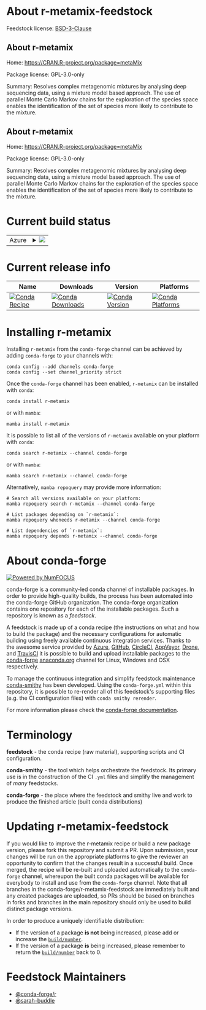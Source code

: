 About r-metamix-feedstock
=========================

Feedstock license: [BSD-3-Clause](https://github.com/conda-forge/r-metamix-feedstock/blob/main/LICENSE.txt)


About r-metamix
---------------

Home: https://CRAN.R-project.org/package=metaMix

Package license: GPL-3.0-only

Summary: Resolves complex metagenomic mixtures by analysing deep sequencing data, using a mixture model based approach. The use of parallel Monte Carlo Markov chains for the exploration of the species space enables the identification of the set of species more likely to contribute to the mixture.

About r-metamix
---------------

Home: https://CRAN.R-project.org/package=metaMix

Package license: GPL-3.0-only

Summary: Resolves complex metagenomic mixtures by analysing deep sequencing data, using a mixture model based approach. The use of parallel Monte Carlo Markov chains for the exploration of the species space enables the identification of the set of species more likely to contribute to the mixture.

Current build status
====================


<table>
    
  <tr>
    <td>Azure</td>
    <td>
      <details>
        <summary>
          <a href="https://dev.azure.com/conda-forge/feedstock-builds/_build/latest?definitionId=18584&branchName=main">
            <img src="https://dev.azure.com/conda-forge/feedstock-builds/_apis/build/status/r-metamix-feedstock?branchName=main">
          </a>
        </summary>
        <table>
          <thead><tr><th>Variant</th><th>Status</th></tr></thead>
          <tbody><tr>
              <td>linux_64_r_base4.3</td>
              <td>
                <a href="https://dev.azure.com/conda-forge/feedstock-builds/_build/latest?definitionId=18584&branchName=main">
                  <img src="https://dev.azure.com/conda-forge/feedstock-builds/_apis/build/status/r-metamix-feedstock?branchName=main&jobName=linux&configuration=linux%20linux_64_r_base4.3" alt="variant">
                </a>
              </td>
            </tr><tr>
              <td>linux_64_r_base4.4</td>
              <td>
                <a href="https://dev.azure.com/conda-forge/feedstock-builds/_build/latest?definitionId=18584&branchName=main">
                  <img src="https://dev.azure.com/conda-forge/feedstock-builds/_apis/build/status/r-metamix-feedstock?branchName=main&jobName=linux&configuration=linux%20linux_64_r_base4.4" alt="variant">
                </a>
              </td>
            </tr><tr>
              <td>osx_64_r_base4.3</td>
              <td>
                <a href="https://dev.azure.com/conda-forge/feedstock-builds/_build/latest?definitionId=18584&branchName=main">
                  <img src="https://dev.azure.com/conda-forge/feedstock-builds/_apis/build/status/r-metamix-feedstock?branchName=main&jobName=osx&configuration=osx%20osx_64_r_base4.3" alt="variant">
                </a>
              </td>
            </tr><tr>
              <td>osx_64_r_base4.4</td>
              <td>
                <a href="https://dev.azure.com/conda-forge/feedstock-builds/_build/latest?definitionId=18584&branchName=main">
                  <img src="https://dev.azure.com/conda-forge/feedstock-builds/_apis/build/status/r-metamix-feedstock?branchName=main&jobName=osx&configuration=osx%20osx_64_r_base4.4" alt="variant">
                </a>
              </td>
            </tr>
          </tbody>
        </table>
      </details>
    </td>
  </tr>
</table>

Current release info
====================

| Name | Downloads | Version | Platforms |
| --- | --- | --- | --- |
| [![Conda Recipe](https://img.shields.io/badge/recipe-r--metamix-green.svg)](https://anaconda.org/conda-forge/r-metamix) | [![Conda Downloads](https://img.shields.io/conda/dn/conda-forge/r-metamix.svg)](https://anaconda.org/conda-forge/r-metamix) | [![Conda Version](https://img.shields.io/conda/vn/conda-forge/r-metamix.svg)](https://anaconda.org/conda-forge/r-metamix) | [![Conda Platforms](https://img.shields.io/conda/pn/conda-forge/r-metamix.svg)](https://anaconda.org/conda-forge/r-metamix) |

Installing r-metamix
====================

Installing `r-metamix` from the `conda-forge` channel can be achieved by adding `conda-forge` to your channels with:

```
conda config --add channels conda-forge
conda config --set channel_priority strict
```

Once the `conda-forge` channel has been enabled, `r-metamix` can be installed with `conda`:

```
conda install r-metamix
```

or with `mamba`:

```
mamba install r-metamix
```

It is possible to list all of the versions of `r-metamix` available on your platform with `conda`:

```
conda search r-metamix --channel conda-forge
```

or with `mamba`:

```
mamba search r-metamix --channel conda-forge
```

Alternatively, `mamba repoquery` may provide more information:

```
# Search all versions available on your platform:
mamba repoquery search r-metamix --channel conda-forge

# List packages depending on `r-metamix`:
mamba repoquery whoneeds r-metamix --channel conda-forge

# List dependencies of `r-metamix`:
mamba repoquery depends r-metamix --channel conda-forge
```


About conda-forge
=================

[![Powered by
NumFOCUS](https://img.shields.io/badge/powered%20by-NumFOCUS-orange.svg?style=flat&colorA=E1523D&colorB=007D8A)](https://numfocus.org)

conda-forge is a community-led conda channel of installable packages.
In order to provide high-quality builds, the process has been automated into the
conda-forge GitHub organization. The conda-forge organization contains one repository
for each of the installable packages. Such a repository is known as a *feedstock*.

A feedstock is made up of a conda recipe (the instructions on what and how to build
the package) and the necessary configurations for automatic building using freely
available continuous integration services. Thanks to the awesome service provided by
[Azure](https://azure.microsoft.com/en-us/services/devops/), [GitHub](https://github.com/),
[CircleCI](https://circleci.com/), [AppVeyor](https://www.appveyor.com/),
[Drone](https://cloud.drone.io/welcome), and [TravisCI](https://travis-ci.com/)
it is possible to build and upload installable packages to the
[conda-forge](https://anaconda.org/conda-forge) [anaconda.org](https://anaconda.org/)
channel for Linux, Windows and OSX respectively.

To manage the continuous integration and simplify feedstock maintenance
[conda-smithy](https://github.com/conda-forge/conda-smithy) has been developed.
Using the ``conda-forge.yml`` within this repository, it is possible to re-render all of
this feedstock's supporting files (e.g. the CI configuration files) with ``conda smithy rerender``.

For more information please check the [conda-forge documentation](https://conda-forge.org/docs/).

Terminology
===========

**feedstock** - the conda recipe (raw material), supporting scripts and CI configuration.

**conda-smithy** - the tool which helps orchestrate the feedstock.
                   Its primary use is in the construction of the CI ``.yml`` files
                   and simplify the management of *many* feedstocks.

**conda-forge** - the place where the feedstock and smithy live and work to
                  produce the finished article (built conda distributions)


Updating r-metamix-feedstock
============================

If you would like to improve the r-metamix recipe or build a new
package version, please fork this repository and submit a PR. Upon submission,
your changes will be run on the appropriate platforms to give the reviewer an
opportunity to confirm that the changes result in a successful build. Once
merged, the recipe will be re-built and uploaded automatically to the
`conda-forge` channel, whereupon the built conda packages will be available for
everybody to install and use from the `conda-forge` channel.
Note that all branches in the conda-forge/r-metamix-feedstock are
immediately built and any created packages are uploaded, so PRs should be based
on branches in forks and branches in the main repository should only be used to
build distinct package versions.

In order to produce a uniquely identifiable distribution:
 * If the version of a package **is not** being increased, please add or increase
   the [``build/number``](https://docs.conda.io/projects/conda-build/en/latest/resources/define-metadata.html#build-number-and-string).
 * If the version of a package **is** being increased, please remember to return
   the [``build/number``](https://docs.conda.io/projects/conda-build/en/latest/resources/define-metadata.html#build-number-and-string)
   back to 0.

Feedstock Maintainers
=====================

* [@conda-forge/r](https://github.com/orgs/conda-forge/teams/r/)
* [@sarah-buddle](https://github.com/sarah-buddle/)

